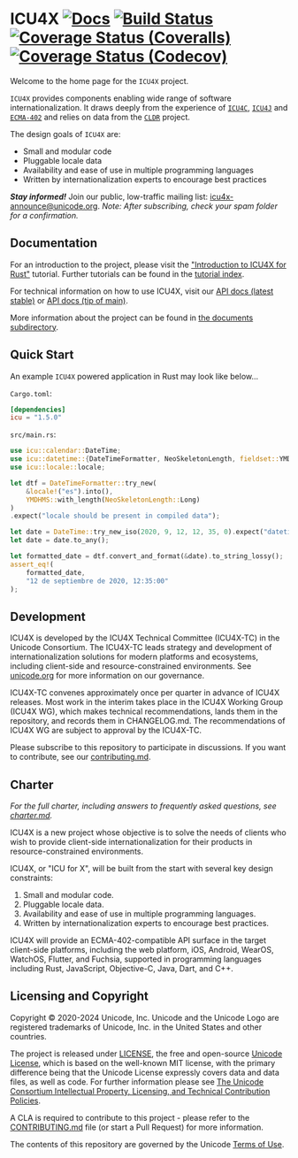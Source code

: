 # ICU4X [![Docs](https://docs.rs/icu/badge.svg)](https://docs.rs/icu) [![Build Status](https://github.com/unicode-org/icu4x/actions/workflows/build-test.yml/badge.svg)](https://github.com/unicode-org/icu4x/actions) [![Coverage Status (Coveralls)](https://coveralls.io/repos/github/unicode-org/icu4x/badge.svg?branch=main)](https://coveralls.io/github/unicode-org/icu4x?branch=main) [![Coverage Status (Codecov)](https://codecov.io/gh/unicode-org/icu4x/branch/main/graph/badge.svg)](https://app.codecov.io/gh/unicode-org/icu4x/tree/main)

Welcome to the home page for the `ICU4X` project.

`ICU4X` provides components enabling wide range of software internationalization.
It draws deeply from the experience of [`ICU4C`](https://unicode-org.github.io/icu-docs/apidoc/released/icu4c/), [`ICU4J`](https://unicode-org.github.io/icu-docs/apidoc/released/icu4j/) and [`ECMA-402`](https://github.com/tc39/ecma402/) and relies on data from the [`CLDR`](http://cldr.unicode.org/) project.

The design goals of `ICU4X` are:

* Small and modular code
* Pluggable locale data
* Availability and ease of use in multiple programming languages
* Written by internationalization experts to encourage best practices

***Stay informed!*** Join our public, low-traffic mailing list: [icu4x-announce@unicode.org](https://groups.google.com/a/unicode.org/g/icu4x-announce).  *Note: After subscribing, check your spam folder for a confirmation.*

## Documentation

For an introduction to the project, please visit the ["Introduction to ICU4X for Rust"](tutorials/intro.md) tutorial. Further tutorials can be found in the [tutorial index](tutorials/index.md).

For technical information on how to use ICU4X, visit our [API docs (latest stable)](https://docs.rs/icu/latest/) or [API docs (tip of main)](https://unicode-org.github.io/icu4x/rustdoc/icu/).

More information about the project can be found in [the documents subdirectory](documents/README.md).

## Quick Start

An example `ICU4X` powered application in Rust may look like below...

`Cargo.toml`:

```toml
[dependencies]
icu = "1.5.0"
```

`src/main.rs`:

```rust
use icu::calendar::DateTime;
use icu::datetime::{DateTimeFormatter, NeoSkeletonLength, fieldset::YMDHMS};
use icu::locale::locale;

let dtf = DateTimeFormatter::try_new(
    &locale!("es").into(),
    YMDHMS::with_length(NeoSkeletonLength::Long)
)
.expect("locale should be present in compiled data");

let date = DateTime::try_new_iso(2020, 9, 12, 12, 35, 0).expect("datetime should be valid");
let date = date.to_any();

let formatted_date = dtf.convert_and_format(&date).to_string_lossy();
assert_eq!(
    formatted_date,
    "12 de septiembre de 2020, 12:35:00"
);
```

## Development

ICU4X is developed by the ICU4X Technical Committee (ICU4X-TC) in the Unicode Consortium. The ICU4X-TC leads strategy and development of internationalization solutions for modern platforms and ecosystems, including client-side and resource-constrained environments. See [unicode.org](https://www.unicode.org/consortium/techchairs.html) for more information on our governance.

ICU4X-TC convenes approximately once per quarter in advance of ICU4X releases. Most work in the interim takes place in the ICU4X Working Group (ICU4X WG), which makes technical recommendations, lands them in the repository, and records them in CHANGELOG.md. The recommendations of ICU4X WG are subject to approval by the ICU4X-TC.

Please subscribe to this repository to participate in discussions.  If you want to contribute, see our [contributing.md](CONTRIBUTING.md).

## Charter

*For the full charter, including answers to frequently asked questions, see [charter.md](documents/process/charter.md).*

ICU4X is a new project whose objective is to solve the needs of clients who wish to provide client-side internationalization for their products in resource-constrained environments.

ICU4X, or "ICU for X", will be built from the start with several key design constraints:

1. Small and modular code.
2. Pluggable locale data.
3. Availability and ease of use in multiple programming languages.
4. Written by internationalization experts to encourage best practices.

ICU4X will provide an ECMA-402-compatible API surface in the target client-side platforms, including the web platform, iOS, Android, WearOS, WatchOS, Flutter, and Fuchsia, supported in programming languages including Rust, JavaScript, Objective-C, Java, Dart, and C++.

## Licensing and Copyright

Copyright © 2020-2024 Unicode, Inc. Unicode and the Unicode Logo are registered trademarks of Unicode, Inc. in the United States and other countries.

The project is released under [LICENSE](./LICENSE), the free and open-source [Unicode License](https://www.unicode.org/license.txt), which is based on the well-known MIT license, with the primary difference being that the Unicode License expressly covers data and data files, as well as code. For further information please see [The Unicode Consortium Intellectual Property, Licensing, and Technical Contribution Policies](https://www.unicode.org/policies/licensing_policy.html).

A CLA is required to contribute to this project - please refer to the [CONTRIBUTING.md](./CONTRIBUTING.md) file (or start a Pull Request) for more information.

The contents of this repository are governed by the Unicode [Terms of Use](https://www.unicode.org/copyright.html).
